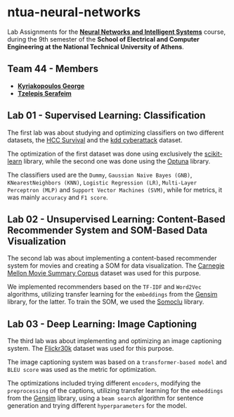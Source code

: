 # ntua-neural-networks

Lab Assignments for the [**Neural Networks and Intelligent Systems**](https://www.ece.ntua.gr/en/undergraduate/courses/3319) course, during the 9th semester of the **School of Electrical and Computer Engineering at the National Technical University of Athens**.

## Team 44 - Members

- [**Kyriakopoulos George**](https://github.com/geokyr)
- [**Tzelepis Serafeim**](https://github.com/sertze)

## Lab 01 - Supervised Learning: Classification

The first lab was about studying and optimizing classifiers on two different datasets, the [HCC Survival](https://archive.ics.uci.edu/ml/datasets/HCC+Survival) and the [kdd cyberattack](https://www.kaggle.com/datasets/slashtea/kdd-cyberattack) dataset.

The optimization of the first dataset was done using exclusively the [scikit-learn](https://scikit-learn.org/stable/) library, while the second one was done using the [Optuna](https://optuna.org/) library.

The classifiers used are the `Dummy`, `Gaussian Naive Bayes (GNB)`, `KNearestNeighbors (KNN)`, `Logistic Regression (LR)`, `Multi-Layer Perceptron (MLP)` and `Support Vector Machines (SVM)`, while for metrics, it was mainly `accuracy` and `F1 score`.

## Lab 02 - Unsupervised Learning: Content-Based Recommender System and SOM-Based Data Visualization

The second lab was about implementing a content-based recommender system for movies and creating a SOM for data visualization. The [Carnegie Mellon Movie Summary Corpus](http://www.cs.cmu.edu/~ark/personas/) dataset was used for this purpose. 

We implemented recommenders based on the `TF-IDF` and `Word2Vec` algorithms, utilizing transfer learning for the `embeddings` from the [Gensim](https://radimrehurek.com/gensim/models/word2vec.html) library, for the latter. To train the SOM, we used the [Somoclu](https://somoclu.readthedocs.io/en/stable/index.html/) library.

## Lab 03 - Deep Learning: Image Captioning

The third lab was about implementing and optimizing an image captioning system. The [Flickr30k](https://www.kaggle.com/hsankesara/flickr-image-dataset) dataset was used for this purpose.

The image captioning system was based on a `transformer-based model` and `BLEU score` was used as the metric for optimization.

The optimizations included trying different `encoders`, modifying the `preprocessing` of the captions, utilizing transfer learning for the `embeddings` from the [Gensim](https://radimrehurek.com/gensim/models/word2vec.html) library, using a `beam search` algorithm for sentence generation and trying different `hyperparameters` for the model.